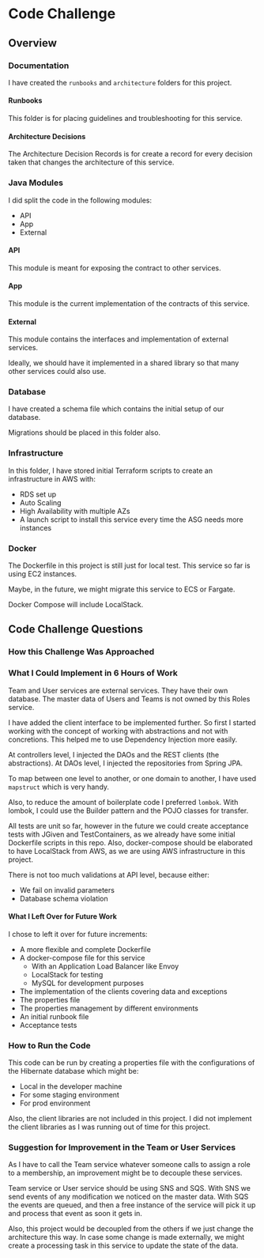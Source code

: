 # Code Challenge

## Overview 
### Documentation

I have created the `runbooks` and `architecture` folders for this project.

#### Runbooks

This folder is for placing guidelines and troubleshooting for this service.

#### Architecture Decisions

The Architecture Decision Records is for create a record for every decision taken that changes the architecture of this service.

### Java Modules

I did split the code in the following modules:
- API
- App
- External

#### API

This module is meant for exposing the contract to other services.

#### App

This module is the current implementation of the contracts of this service.

#### External

This module contains the interfaces and implementation of external services. 

Ideally, we should have it implemented in a shared library so that many other services could also use.

### Database

I have created a schema file which contains the initial setup of our database.

Migrations should be placed in this folder also.

### Infrastructure

In this folder, I have stored initial Terraform scripts to create an infrastructure in AWS with:
- RDS set up
- Auto Scaling
- High Availability with multiple AZs
- A launch script to install this service every time the ASG needs more instances

### Docker

The Dockerfile in this project is still just for local test. This service so far is using EC2 instances.

Maybe, in the future, we might migrate this service to ECS or Fargate.

Docker Compose will include LocalStack.

## Code Challenge Questions

### How this Challenge Was Approached

### What I Could Implement in 6 Hours of Work

Team and User services are external services. They have their own database.
The master data of Users and Teams is not owned by this Roles service.

I have added the client interface to be implemented further. 
So first I started working with the concept of working with abstractions and not with concretions.
This helped me to use Dependency Injection more easily.

At controllers level, I injected the DAOs and the REST clients (the abstractions).
At DAOs level, I injected the repositories from Spring JPA.

To map between one level to another, or one domain to another, I have used `mapstruct` which is very handy.

Also, to reduce the amount of boilerplate code I preferred `lombok`.
With lombok, I could use the Builder pattern and the POJO classes for transfer.

All tests are unit so far, however in the future we could create acceptance tests with JGiven and TestContainers, as we already have some initial Dockerfile scripts in this repo.
Also, docker-compose should be elaborated to have LocalStack from AWS, as we are using AWS infrastructure in this project.

There is not too much validations at API level, because either:
- We fail on invalid parameters
- Database schema violation

#### What I Left Over for Future Work

I chose to left it over for future increments:
- A more flexible and complete Dockerfile
- A docker-compose file for this service
  - With an Application Load Balancer like Envoy
  - LocalStack for testing
  - MySQL for development purposes
- The implementation of the clients covering data and exceptions
- The properties file
- The properties management by different environments
- An initial runbook file
- Acceptance tests

### How to Run the Code

This code can be run by creating a properties file with the configurations of the Hibernate database which might be:
- Local in the developer machine
- For some staging environment
- For prod environment

Also, the client libraries are not included in this project. I did not implement the client libraries as I was running out of time for this project.

### Suggestion for Improvement in the Team or User Services

As I have to call the Team service whatever someone calls to assign a role to a membership,
an improvement might be to decouple these services.

Team service or User service should be using SNS and SQS. With SNS we send events of any modification we noticed on the master data.
With SQS the events are queued, and then a free instance of the service will pick it up and process that event as soon it gets in.

Also, this project would be decoupled from the others if we just change the architecture this way. In case some change is made externally, we might create a processing task in this service to update the state of the data.